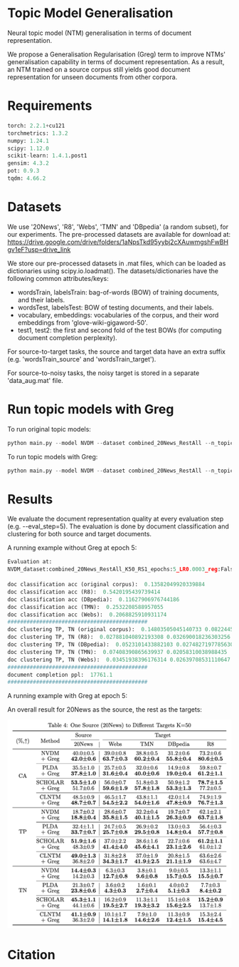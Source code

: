 # Topic Model Generalisation
Neural topic model (NTM) generalisation in terms of document representation. 

We propose a Generalisation Regularisation (Greg) term to improve NTMs' generalisation capability in terms of document representation. As a result, an NTM trained on a source corpus still yields good document representation for unseen documents from other corpora.

# Requirements
```python
torch: 2.2.1+cu121
torchmetrics: 1.3.2
numpy: 1.24.1
scipy: 1.12.0
scikit-learn: 1.4.1.post1
gensim: 4.3.2
pot: 0.9.3
tqdm: 4.66.2
```

# Datasets
We use '20News', 'R8', 'Webs', 'TMN' and 'DBpedia' (a random subset), for our experiments. The pre-processed datasets are available for download at: https://drive.google.com/drive/folders/1aNpsTkd95yybj2cXAuwmgshFwBHgv1eF?usp=drive_link

We store our pre-processed datasets in .mat files, which can be loaded as dictionaries using scipy.io.loadmat(). The datasets/dictionaries have the following common attributes/keys:
* wordsTrain, labelsTrain: bag-of-words (BOW) of training documents, and their labels. 
* wordsTest, labelsTest: BOW of testing documents, and their labels.
* vocabulary, embeddings: vocabularies of the corpus, and their word embeddings from 'glove-wiki-gigaword-50'.
* test1, test2: the first and second fold of the test BOWs (for computing document completion perplexity). 

For source-to-target tasks, the source and target data have an extra suffix (e.g. 'wordsTrain_source' and 'wordsTrain_target').

For source-to-noisy tasks, the noisy target is stored in a separate 'data_aug.mat' file.

# Run topic models with Greg
To run original topic models:
```python
python main.py --model NVDM --dataset combined_20News_RestAll --n_topic 50
```

To run topic models with Greg:
```python
python main.py --model NVDM --dataset combined_20News_RestAll --n_topic 50 --use_Greg
```

# Results
We evaluate the document representation quality at every evaluation step (e.g. --eval_step=5). The evaluation is done by document classification and clustering for both source and target documents.

A running example without Greg at epoch 5:
```python
Evaluation at: 
NVDM_dataset:combined_20News_RestAll_K50_RS1_epochs:5_LR0.0003_reg:False_regW300.0_augRate:0.5_aug:DA2

doc classification acc (original corpus):  0.13582049920339884
doc classification acc (R8):  0.5420195439739414
doc classification acc (DBpedia):  0.11627906976744186
doc classification acc (TMN):  0.2532208588957055
doc classification acc (Webs):  0.2068825910931174
############################################
doc clustering TP, TN (original corpus):  0.14803505045140733 0.08224453123476097
doc clustering TP, TN (R8):  0.027881040892193308 0.032690018236303256
doc clustering TP, TN (DBpedia):  0.0523101433882103 0.027482719778563033
doc clustering TP, TN (TMN):  0.07408390865639937 0.02058310038988435
doc clustering TP, TN (Webs):  0.03451938396176314 0.02639708531110647
############################################
document completion ppl:  17761.1
############################################
```

A running example with Greg at epoch 5:

An overall result for 20News as the source, the rest as the targets:
<p align="center">
  <img src="result_table.png" width="600"/>
</p>




# Citation 

